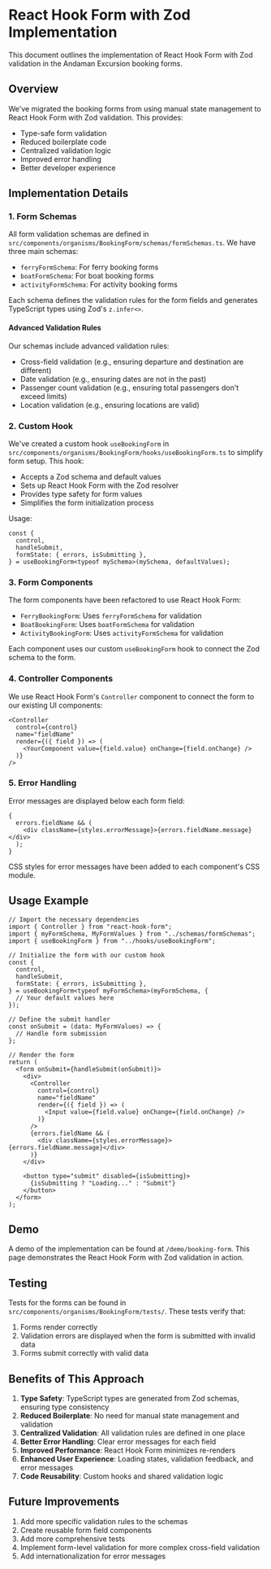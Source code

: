# React Hook Form with Zod Implementation

This document outlines the implementation of React Hook Form with Zod validation in the Andaman Excursion booking forms.

## Overview

We've migrated the booking forms from using manual state management to React Hook Form with Zod validation. This provides:

- Type-safe form validation
- Reduced boilerplate code
- Centralized validation logic
- Improved error handling
- Better developer experience

## Implementation Details

### 1. Form Schemas

All form validation schemas are defined in `src/components/organisms/BookingForm/schemas/formSchemas.ts`. We have three main schemas:

- `ferryFormSchema`: For ferry booking forms
- `boatFormSchema`: For boat booking forms
- `activityFormSchema`: For activity booking forms

Each schema defines the validation rules for the form fields and generates TypeScript types using Zod's `z.infer<>`.

#### Advanced Validation Rules

Our schemas include advanced validation rules:

- Cross-field validation (e.g., ensuring departure and destination are different)
- Date validation (e.g., ensuring dates are not in the past)
- Passenger count validation (e.g., ensuring total passengers don't exceed limits)
- Location validation (e.g., ensuring locations are valid)

### 2. Custom Hook

We've created a custom hook `useBookingForm` in `src/components/organisms/BookingForm/hooks/useBookingForm.ts` to simplify form setup. This hook:

- Accepts a Zod schema and default values
- Sets up React Hook Form with the Zod resolver
- Provides type safety for form values
- Simplifies the form initialization process

Usage:

```tsx
const {
  control,
  handleSubmit,
  formState: { errors, isSubmitting },
} = useBookingForm<typeof mySchema>(mySchema, defaultValues);
```

### 3. Form Components

The form components have been refactored to use React Hook Form:

- `FerryBookingForm`: Uses `ferryFormSchema` for validation
- `BoatBookingForm`: Uses `boatFormSchema` for validation
- `ActivityBookingForm`: Uses `activityFormSchema` for validation

Each component uses our custom `useBookingForm` hook to connect the Zod schema to the form.

### 4. Controller Components

We use React Hook Form's `Controller` component to connect the form to our existing UI components:

```tsx
<Controller
  control={control}
  name="fieldName"
  render={({ field }) => (
    <YourComponent value={field.value} onChange={field.onChange} />
  )}
/>
```

### 5. Error Handling

Error messages are displayed below each form field:

```tsx
{
  errors.fieldName && (
    <div className={styles.errorMessage}>{errors.fieldName.message}</div>
  );
}
```

CSS styles for error messages have been added to each component's CSS module.

## Usage Example

```tsx
// Import the necessary dependencies
import { Controller } from "react-hook-form";
import { myFormSchema, MyFormValues } from "../schemas/formSchemas";
import { useBookingForm } from "../hooks/useBookingForm";

// Initialize the form with our custom hook
const {
  control,
  handleSubmit,
  formState: { errors, isSubmitting },
} = useBookingForm<typeof myFormSchema>(myFormSchema, {
  // Your default values here
});

// Define the submit handler
const onSubmit = (data: MyFormValues) => {
  // Handle form submission
};

// Render the form
return (
  <form onSubmit={handleSubmit(onSubmit)}>
    <div>
      <Controller
        control={control}
        name="fieldName"
        render={({ field }) => (
          <Input value={field.value} onChange={field.onChange} />
        )}
      />
      {errors.fieldName && (
        <div className={styles.errorMessage}>{errors.fieldName.message}</div>
      )}
    </div>

    <button type="submit" disabled={isSubmitting}>
      {isSubmitting ? "Loading..." : "Submit"}
    </button>
  </form>
);
```

## Demo

A demo of the implementation can be found at `/demo/booking-form`. This page demonstrates the React Hook Form with Zod validation in action.

## Testing

Tests for the forms can be found in `src/components/organisms/BookingForm/tests/`. These tests verify that:

1. Forms render correctly
2. Validation errors are displayed when the form is submitted with invalid data
3. Forms submit correctly with valid data

## Benefits of This Approach

1. **Type Safety**: TypeScript types are generated from Zod schemas, ensuring type consistency
2. **Reduced Boilerplate**: No need for manual state management and validation
3. **Centralized Validation**: All validation rules are defined in one place
4. **Better Error Handling**: Clear error messages for each field
5. **Improved Performance**: React Hook Form minimizes re-renders
6. **Enhanced User Experience**: Loading states, validation feedback, and error messages
7. **Code Reusability**: Custom hooks and shared validation logic

## Future Improvements

1. Add more specific validation rules to the schemas
2. Create reusable form field components
3. Add more comprehensive tests
4. Implement form-level validation for more complex cross-field validation
5. Add internationalization for error messages
